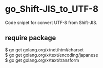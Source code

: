 # go_Shift-JIS_to_UTF-8
Code snipet for convert UTF-8 from Shift-JIS.

## require package
$ go get golang.org/x/net/html/charset</br>
$ go get golang.org/x/text/encoding/japanese</br>
$ go get golang.org/x/text/transform</br>
